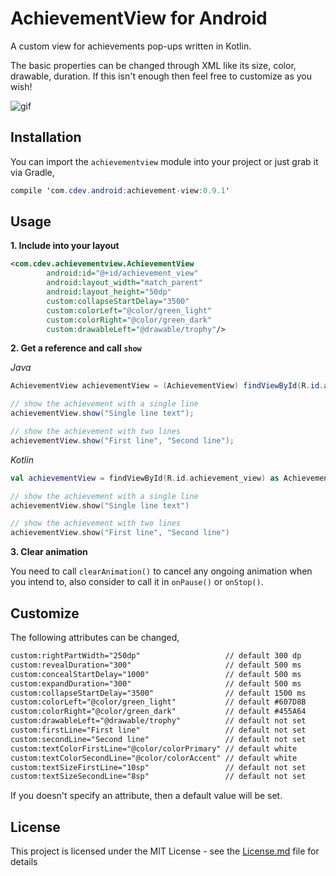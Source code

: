 # AchievementView for Android
A custom view for achievements pop-ups written in Kotlin.

The basic properties can be changed through XML like its size, color, drawable, duration. If this isn't enough then
feel free to customize as you wish!

![gif](https://github.com/szaboa/AchievementView/blob/master/art/output.gif)


## Installation
You can import the ```achievementview``` module into your project or just grab it via Gradle,

```java
compile 'com.cdev.android:achievement-view:0.9.1'
```

## Usage

**1. Include into your layout**
```xml
<com.cdev.achievementview.AchievementView
        android:id="@+id/achievement_view"
        android:layout_width="match_parent"
        android:layout_height="50dp"
        custom:collapseStartDelay="3500"
        custom:colorLeft="@color/green_light"
        custom:colorRight="@color/green_dark"
        custom:drawableLeft="@drawable/trophy"/>
```

**2. Get a reference and call ```show```**

*Java*

```java
AchievementView achievementView = (AchievementView) findViewById(R.id.achievement_view);

// show the achievement with a single line
achievementView.show("Single line text");

// show the achievement with two lines
achievementView.show("First line", "Second line");
```

*Kotlin*
```kotlin
val achievementView = findViewById(R.id.achievement_view) as AchievementView

// show the achievement with a single line
achievementView.show("Single line text")

// show the achievement with two lines
achievementView.show("First line", "Second line")
```
**3. Clear animation**

You need to call ```clearAnimation()``` to cancel any ongoing animation when you intend to,
also consider to call it in ```onPause()``` or ```onStop()```.

## Customize
The following attributes can be changed,
```xml
custom:rightPartWidth="250dp"                   // default 300 dp
custom:revealDuration="300"                     // default 500 ms
custom:concealStartDelay="1000"                 // default 500 ms
custom:expandDuration="300"                     // default 500 ms
custom:collapseStartDelay="3500"                // default 1500 ms
custom:colorLeft="@color/green_light"           // default #607D8B
custom:colorRight="@color/green_dark"           // default #455A64
custom:drawableLeft="@drawable/trophy"          // default not set
custom:firstLine="First line"                   // default not set
custom:secondLine="Second line"                 // default not set
custom:textColorFirstLine="@color/colorPrimary" // default white
custom:textColorSecondLine="@color/colorAccent" // default white
custom:textSizeFirstLine="10sp"                 // default not set
custom:textSizeSecondLine="8sp"                 // default not set
  ```
 
If you doesn't specify an attribute, then a default value will be set.
  
## License
This project is licensed under the MIT License - see the [License.md](/License.md) file for details

